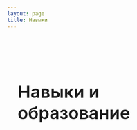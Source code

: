 ```yaml
---
layout: page
title: Навыки
---
```


<div class="content-container">
  <h1>Навыки и образование</h1>

  <script setup>
  import Skills from '.vitepress/theme/components/Skills.vue'
  import Certificates from '.vitepress/theme/components/Certificates.vue'
  </script>

  <Skills />

  <Certificates />
</div>

<style>
.content-container {
  max-width: 1152px;
  margin: 0 auto;
  padding: 48px 24px;
}

.content-container h1 {
  font-size: 2.5rem;
  font-weight: 600;
  margin-bottom: 2rem;
  color: var(--vp-c-text-1);
}
</style>
